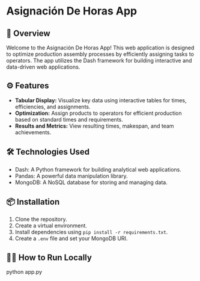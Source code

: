 # Asignación De Horas App

## 🚀 Overview

Welcome to the Asignación De Horas App! This web application is designed to optimize production assembly processes by efficiently assigning tasks to operators. The app utilizes the Dash framework for building interactive and data-driven web applications.

## ⚙️ Features

- **Tabular Display:** Visualize key data using interactive tables for times, efficiencies, and assignments.
- **Optimization:** Assign products to operators for efficient production based on standard times and requirements.
- **Results and Metrics:** View resulting times, makespan, and team achievements.

## 🛠️ Technologies Used

- Dash: A Python framework for building analytical web applications.
- Pandas: A powerful data manipulation library.
- MongoDB: A NoSQL database for storing and managing data.

## 📦 Installation

1. Clone the repository.
2. Create a virtual environment.
3. Install dependencies using `pip install -r requirements.txt`.
4. Create a `.env` file and set your MongoDB URI.

## 🏃‍♀️ How to Run Locally

python app.py
